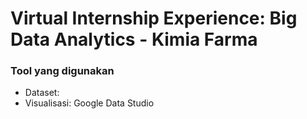 # Virtual Internship Experience: Big Data Analytics - Kimia Farma
### Tool yang digunakan
- Dataset: 
- Visualisasi: Google Data Studio